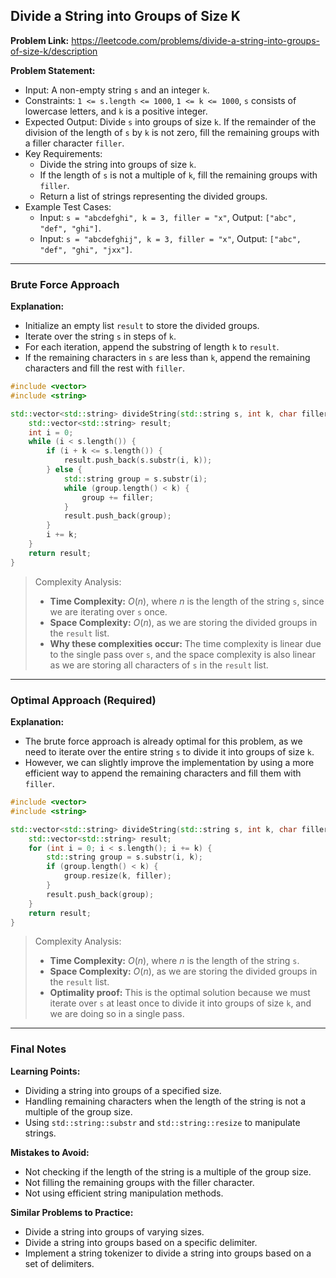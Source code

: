 ## Divide a String into Groups of Size K
**Problem Link:** https://leetcode.com/problems/divide-a-string-into-groups-of-size-k/description

**Problem Statement:**
- Input: A non-empty string `s` and an integer `k`.
- Constraints: `1 <= s.length <= 1000`, `1 <= k <= 1000`, `s` consists of lowercase letters, and `k` is a positive integer.
- Expected Output: Divide `s` into groups of size `k`. If the remainder of the division of the length of `s` by `k` is not zero, fill the remaining groups with a filler character `filler`.
- Key Requirements:
  - Divide the string into groups of size `k`.
  - If the length of `s` is not a multiple of `k`, fill the remaining groups with `filler`.
  - Return a list of strings representing the divided groups.
- Example Test Cases:
  - Input: `s = "abcdefghi", k = 3, filler = "x"`, Output: `["abc", "def", "ghi"]`.
  - Input: `s = "abcdefghij", k = 3, filler = "x"`, Output: `["abc", "def", "ghi", "jxx"]`.

---

### Brute Force Approach
**Explanation:**
- Initialize an empty list `result` to store the divided groups.
- Iterate over the string `s` in steps of `k`.
- For each iteration, append the substring of length `k` to `result`.
- If the remaining characters in `s` are less than `k`, append the remaining characters and fill the rest with `filler`.

```cpp
#include <vector>
#include <string>

std::vector<std::string> divideString(std::string s, int k, char filler) {
    std::vector<std::string> result;
    int i = 0;
    while (i < s.length()) {
        if (i + k <= s.length()) {
            result.push_back(s.substr(i, k));
        } else {
            std::string group = s.substr(i);
            while (group.length() < k) {
                group += filler;
            }
            result.push_back(group);
        }
        i += k;
    }
    return result;
}
```

> Complexity Analysis:
> - **Time Complexity:** $O(n)$, where $n$ is the length of the string `s`, since we are iterating over `s` once.
> - **Space Complexity:** $O(n)$, as we are storing the divided groups in the `result` list.
> - **Why these complexities occur:** The time complexity is linear due to the single pass over `s`, and the space complexity is also linear as we are storing all characters of `s` in the `result` list.

---

### Optimal Approach (Required)
**Explanation:**
- The brute force approach is already optimal for this problem, as we need to iterate over the entire string `s` to divide it into groups of size `k`.
- However, we can slightly improve the implementation by using a more efficient way to append the remaining characters and fill them with `filler`.

```cpp
#include <vector>
#include <string>

std::vector<std::string> divideString(std::string s, int k, char filler) {
    std::vector<std::string> result;
    for (int i = 0; i < s.length(); i += k) {
        std::string group = s.substr(i, k);
        if (group.length() < k) {
            group.resize(k, filler);
        }
        result.push_back(group);
    }
    return result;
}
```

> Complexity Analysis:
> - **Time Complexity:** $O(n)$, where $n$ is the length of the string `s`.
> - **Space Complexity:** $O(n)$, as we are storing the divided groups in the `result` list.
> - **Optimality proof:** This is the optimal solution because we must iterate over `s` at least once to divide it into groups of size `k`, and we are doing so in a single pass.

---

### Final Notes

**Learning Points:**
- Dividing a string into groups of a specified size.
- Handling remaining characters when the length of the string is not a multiple of the group size.
- Using `std::string::substr` and `std::string::resize` to manipulate strings.

**Mistakes to Avoid:**
- Not checking if the length of the string is a multiple of the group size.
- Not filling the remaining groups with the filler character.
- Not using efficient string manipulation methods.

**Similar Problems to Practice:**
- Divide a string into groups of varying sizes.
- Divide a string into groups based on a specific delimiter.
- Implement a string tokenizer to divide a string into groups based on a set of delimiters.